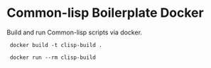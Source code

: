 # Common-lisp Boilerplate Docker

Build and run Common-lisp scripts via docker.

```
 docker build -t clisp-build .

 docker run --rm clisp-build
```
